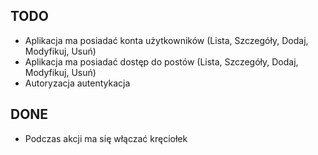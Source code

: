 TODO
----

* Aplikacja ma posiadać konta użytkowników (Lista, Szczegóły, Dodaj, Modyfikuj, Usuń)
* Aplikacja ma posiadać dostęp do postów (Lista, Szczegóły, Dodaj, Modyfikuj, Usuń)
* Autoryzacja autentykacja

DONE
----

* Podczas akcji ma się włączać kręciołek
